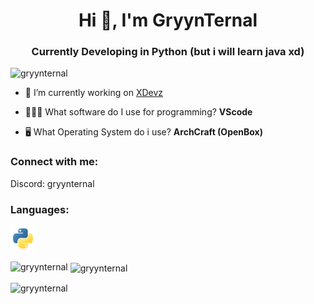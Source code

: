 <h1 align="center">Hi 👋, I'm GryynTernal</h1>
<h3 align="center">Currently Developing in Python (but i will learn java xd)</h3>

<p align="left"> <img src="https://komarev.com/ghpvc/?username=gryynternal&label=Profile%20views&color=0e75b6&style=flat" alt="gryynternal" /> </p>

- 🔭 I’m currently working on [XDevz](https://dsc.gg/xdevz)

- 👨🏻‍💻 What software do I use for programming? **VScode**

- 🖥️ What Operating System do i use? **ArchCraft (OpenBox)**

<h3 align="left">Connect with me:</h3>
<p align="left">Discord: gryynternal</p>

<h3 align="left">Languages:</h3>
<p align="left"> <a href="https://www.python.org" target="_blank" rel="noreferrer"> <img src="https://raw.githubusercontent.com/devicons/devicon/master/icons/python/python-original.svg" alt="python" width="40" height="40"/> </a> </p>

<p><img align="left" src="https://github-readme-stats.vercel.app/api/top-langs?username=gryynternal&show_icons=true&locale=en&layout=compact" alt="gryynternal" /></p>

<p>&nbsp;<img align="center" src="https://github-readme-stats.vercel.app/api?username=gryynternal&show_icons=true&locale=en" alt="gryynternal" /></p>

<p><img align="center" src="https://github-readme-streak-stats.herokuapp.com/?user=gryynternal&" alt="gryynternal" /></p>
